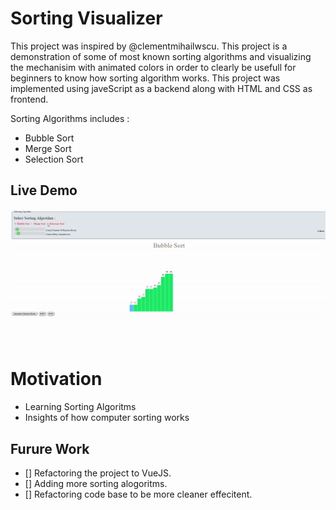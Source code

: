 # Sorting Visualizer

This project was inspired by @clementmihailwscu. This project is a demonstration of some of most known sorting algorithms and visualizing the mechanisim with animated colors in order to clearly be usefull for beginners to know how sorting algorithm works.
This project was implemented using javeScript as a backend along with HTML and CSS as frontend.

Sorting Algorithms includes :

- Bubble Sort
- Merge Sort
- Selection Sort

## Live Demo

![Sorting-Visualizer](./demo/demo.gif)

# Motivation

- Learning Sorting Algoritms
- Insights of how computer sorting works

## Furure Work

- [] Refactoring the project to VueJS.<br>
- [] Adding more sorting alogoritms.<br>
- [] Refactoring code base to be more cleaner effecitent.
